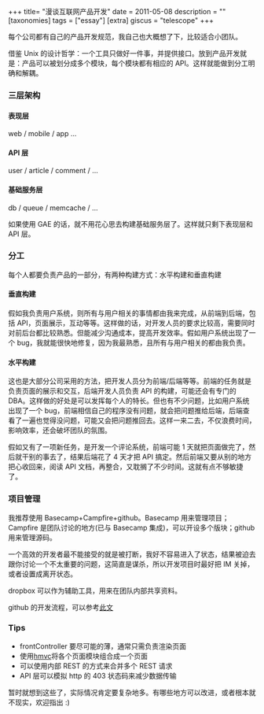 +++
title= "漫谈互联网产品开发"
date = 2011-05-08
description = ""
[taxonomies]
tags = ["essay"]
[extra]
giscus = "telescope"
+++

每个公司都有自己的产品开发规范，我自己也大概想了下，比较适合小团队。

借鉴 Unix 的设计哲学：一个工具只做好一件事，并提供接口。放到产品开发就是：产品可以被划分成多个模块，每个模块都有相应的 API。这样就能做到分工明确和解耦。

### 三层架构

#### 表现层

web / mobile / app ...

#### API 层

user / article / comment / ...

#### 基础服务层

db / queue / memcache / ...

如果使用 GAE 的话，就不用花心思去构建基础服务层了。这样就只剩下表现层和 API 层。

### 分工

每个人都要负责产品的一部分，有两种构建方式：水平构建和垂直构建

#### 垂直构建

假如我负责用户系统，则所有与用户相关的事情都由我来完成，从前端到后端，包括 API，页面展示，互动等等。这样做的话，对开发人员的要求比较高，需要同时对前后台都比较熟悉。但能减少沟通成本，提高开发效率。假如用户系统出现了一个 bug，我就能很快地修复，因为我最熟悉，且所有与用户相关的都由我负责。

#### 水平构建

这也是大部分公司采用的方法，把开发人员分为前端/后端等等。前端的任务就是负责页面的展示和交互，后端开发人员负责 API 的构建，可能还会有专门的 DBA。这样做的好处是可以发挥每个人的特长。但也有不少问题，比如用户系统出现了一个 bug，前端相信自己的程序没有问题，就会把问题推给后端，后端查看了一遍也觉得没问题，可能又会把问题推回去。这样一来二去，不仅浪费时间，影响效率，还会破坏团队的氛围。

假如又有了一项新任务，是开发一个评论系统，前端可能 1 天就把页面做完了，然后就干别的事去了，结果后端花了 4 天才把 API 搞定。然后前端又要从别的地方把心收回来，阅读 API 文档，再整合，又耽搁了不少时间。这就有点不够敏捷了。

### 项目管理

我推荐使用 Basecamp+Campfire+github。Basecamp 用来管理项目；Campfire 是团队讨论的地方(已与 Basecamp 集成)，可以开设多个版块；github 用来管理源码。

一个高效的开发者最不能接受的就是被打断，我好不容易进入了状态，结果被迫去跟你讨论一个不太重要的问题，这简直是谋杀，所以开发项目时最好把 IM 关掉，或者设置成离开状态。

dropbox 可以作为辅助工具，用来在团队内部共享资料。

github 的开发流程，可以参考<a href="http://blog.leezhong.com/translate/2010/10/30/a-successful-git-branch.html">此文</a>

### Tips

- frontController 要尽可能的薄，通常只需负责渲染页面
- 使用<a href="http://techportal.ibuildings.com/2010/02/22/scaling-web-applications-with-hmvc/">hmvc</a>将各个页面模块组合成一个页面
- 可以使用内部 REST 的方式来合并多个 REST 请求
- API 层可以模拟 http 的 403 状态码来减少数据传输

暂时就想到这些了，实际情况肯定要复杂地多。有哪些地方可以改进，或者根本就不现实，欢迎指出 :)
